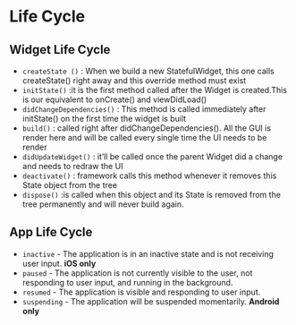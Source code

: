 # Life Cycle
## Widget Life Cycle

-   `createState ()` : When we build a new StatefulWidget, this one calls createState() right away and this override method must exist
-   `initState()` :it is the first method called after the Widget is created.This is our equivalent to onCreate() and viewDidLoad()
-   `didChangeDependencies()` : This method is called immediately after initState() on the first time the widget is built
-   `build()` : called right after didChangeDependencies(). All the GUI is render here and will be called every single time the UI needs to be render
-   `didUpdateWidget()` : it’ll be called once the parent Widget did a change and needs to redraw the UI
-   `deactivate()` : framework calls this method whenever it removes this State object from the tree
-   `dispose()` :is called when this object and its State is removed from the tree permanently and will never build again.

## App Life Cycle

-   `inactive` - The application is in an inactive state and is not receiving user input.  **iOS only**    
-   `paused` - The application is not currently visible to the user, not responding to user input, and running in the background.
-   `resumed` - The application is visible and responding to user input.
-  `suspending` - The application will be suspended momentarily.  **Android only**

